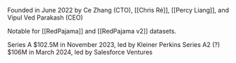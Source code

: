 Founded in June 2022 by Ce Zhang (CTO), [[Chris Ré]], [[Percy Liang]], and Vipul Ved Parakash (CEO)

Notable for [[RedPajama]] and [[RedPajama v2]] datasets.

Series A $102.5M in November 2023, led by Kleiner Perkins
Series A2 (?) $106M in March 2024, led by Salesforce Ventures